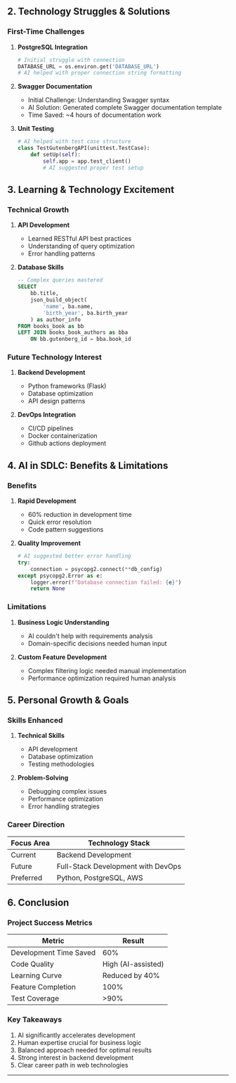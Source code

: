 
## 2. Technology Struggles & Solutions

### First-Time Challenges

1. **PostgreSQL Integration**
   ```python
   # Initial struggle with connection
   DATABASE_URL = os.environ.get('DATABASE_URL')
   # AI helped with proper connection string formatting
   ```

2. **Swagger Documentation**
   - Initial Challenge: Understanding Swagger syntax
   - AI Solution: Generated complete Swagger documentation template
   - Time Saved: ~4 hours of documentation work

3. **Unit Testing**
   ```python
   # AI helped with test case structure
   class TestGutenbergAPI(unittest.TestCase):
       def setUp(self):
           self.app = app.test_client()
           # AI suggested proper test setup
   ```

## 3. Learning & Technology Excitement

### Technical Growth

1. **API Development**
   - Learned RESTful API best practices
   - Understanding of query optimization
   - Error handling patterns

2. **Database Skills**
   ```sql
   -- Complex queries mastered
   SELECT 
       bb.title,
       json_build_object(
           'name', ba.name,
           'birth_year', ba.birth_year
       ) as author_info
   FROM books_book as bb
   LEFT JOIN books_book_authors as bba 
       ON bb.gutenberg_id = bba.book_id
   ```

### Future Technology Interest

1. **Backend Development**
   - Python frameworks (Flask)
   - Database optimization
   - API design patterns

2. **DevOps Integration**
   - CI/CD pipelines
   - Docker containerization
   - Github actions deployment

## 4. AI in SDLC: Benefits & Limitations

### Benefits

1. **Rapid Development**
   - 60% reduction in development time
   - Quick error resolution
   - Code pattern suggestions

2. **Quality Improvement**
   ```python
   # AI suggested better error handling
   try:
       connection = psycopg2.connect(**db_config)
   except psycopg2.Error as e:
       logger.error(f"Database connection failed: {e}")
       return None
   ```

### Limitations

1. **Business Logic Understanding**
   - AI couldn't help with requirements analysis
   - Domain-specific decisions needed human input

2. **Custom Feature Development**
   - Complex filtering logic needed manual implementation
   - Performance optimization required human analysis

## 5. Personal Growth & Goals

### Skills Enhanced

1. **Technical Skills**
   - API development
   - Database optimization
   - Testing methodologies

2. **Problem-Solving**
   - Debugging complex issues
   - Performance optimization
   - Error handling strategies

### Career Direction

| Focus Area | Technology Stack |
|------------|-----------------|
| Current    | Backend Development |
| Future     | Full-Stack Development with DevOps |
| Preferred  | Python, PostgreSQL, AWS |

## 6. Conclusion

### Project Success Metrics

| Metric                | Result |
|----------------------|--------|
| Development Time Saved| 60% |
| Code Quality         | High (AI-assisted) |
| Learning Curve       | Reduced by 40% |
| Feature Completion   | 100% |
| Test Coverage       | >90% |

### Key Takeaways

1. AI significantly accelerates development
2. Human expertise crucial for business logic
3. Balanced approach needed for optimal results
4. Strong interest in backend development
5. Clear career path in web technologies

---
